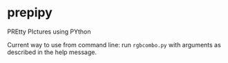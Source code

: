 # prepipy
PREtty PIctures using PYthon

Current way to use from command line: run `rgbcombo.py` with arguments as described in the help message.

